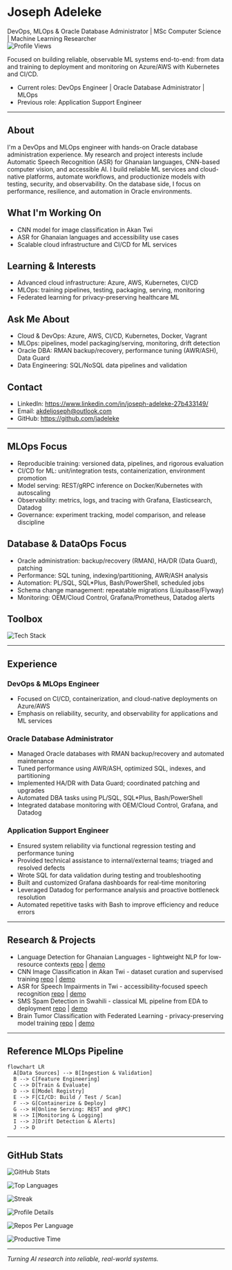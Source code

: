 # Joseph Adeleke
DevOps, MLOps & Oracle Database Administrator | MSc Computer Science | Machine Learning Researcher  
![Profile Views](https://komarev.com/ghpvc/?username=jadeleke&color=0e75b6&style=flat)

Focused on building reliable, observable ML systems end-to-end: from data and training to deployment and monitoring on Azure/AWS with Kubernetes and CI/CD.

- Current roles: DevOps Engineer | Oracle Database Administrator | MLOps
- Previous role: Application Support Engineer

---

## About
I'm a DevOps and MLOps engineer with hands-on Oracle database administration experience. My research and project interests include Automatic Speech Recognition (ASR) for Ghanaian languages, CNN-based computer vision, and accessible AI. I build reliable ML services and cloud-native platforms, automate workflows, and productionize models with testing, security, and observability. On the database side, I focus on performance, resilience, and automation in Oracle environments.

## What I'm Working On
- CNN model for image classification in Akan Twi
- ASR for Ghanaian languages and accessibility use cases
- Scalable cloud infrastructure and CI/CD for ML services

## Learning & Interests
- Advanced cloud infrastructure: Azure, AWS, Kubernetes, CI/CD
- MLOps: training pipelines, testing, packaging, serving, monitoring
- Federated learning for privacy-preserving healthcare ML

## Ask Me About
- Cloud & DevOps: Azure, AWS, CI/CD, Kubernetes, Docker, Vagrant
- MLOps: pipelines, model packaging/serving, monitoring, drift detection
- Oracle DBA: RMAN backup/recovery, performance tuning (AWR/ASH), Data Guard
- Data Engineering: SQL/NoSQL data pipelines and validation

## Contact
- LinkedIn: https://www.linkedin.com/in/joseph-adeleke-27b433149/
- Email: akdeljoseph@outlook.com
- GitHub: https://github.com/jadeleke

---

## MLOps Focus
- Reproducible training: versioned data, pipelines, and rigorous evaluation
- CI/CD for ML: unit/integration tests, containerization, environment promotion
- Model serving: REST/gRPC inference on Docker/Kubernetes with autoscaling
- Observability: metrics, logs, and tracing with Grafana, Elasticsearch, Datadog
- Governance: experiment tracking, model comparison, and release discipline

## Database & DataOps Focus
- Oracle administration: backup/recovery (RMAN), HA/DR (Data Guard), patching
- Performance: SQL tuning, indexing/partitioning, AWR/ASH analysis
- Automation: PL/SQL, SQL*Plus, Bash/PowerShell, scheduled jobs
- Schema change management: repeatable migrations (Liquibase/Flyway)
- Monitoring: OEM/Cloud Control, Grafana/Prometheus, Datadog alerts

## Toolbox
<!-- Icons from skillicons.dev; rendered on GitHub -->
![Tech Stack](https://skillicons.dev/icons?i=python,pytorch,tensorflow,sklearn,azure,aws,oracle,docker,kubernetes,terraform,ansible,jenkins,azuredevops,githubactions,airflow,grafana,elasticsearch,datadog,bash,linux,vagrant&perline=8)

---

## Experience

### DevOps & MLOps Engineer
- Focused on CI/CD, containerization, and cloud-native deployments on Azure/AWS
- Emphasis on reliability, security, and observability for applications and ML services

### Oracle Database Administrator
- Managed Oracle databases with RMAN backup/recovery and automated maintenance
- Tuned performance using AWR/ASH, optimized SQL, indexes, and partitioning
- Implemented HA/DR with Data Guard; coordinated patching and upgrades
- Automated DBA tasks using PL/SQL, SQL*Plus, Bash/PowerShell
- Integrated database monitoring with OEM/Cloud Control, Grafana, and Datadog

### Application Support Engineer
- Ensured system reliability via functional regression testing and performance tuning
- Provided technical assistance to internal/external teams; triaged and resolved defects
- Wrote SQL for data validation during testing and troubleshooting
- Built and customized Grafana dashboards for real-time monitoring
- Leveraged Datadog for performance analysis and proactive bottleneck resolution
- Automated repetitive tasks with Bash to improve efficiency and reduce errors

---

## Research & Projects
- Language Detection for Ghanaian Languages - lightweight NLP for low-resource contexts [repo](#) | [demo](#)
- CNN Image Classification in Akan Twi - dataset curation and supervised training [repo](#) | [demo](#)
- ASR for Speech Impairments in Twi - accessibility-focused speech recognition [repo](#) | [demo](#)
- SMS Spam Detection in Swahili - classical ML pipeline from EDA to deployment [repo](#) | [demo](#)
- Brain Tumor Classification with Federated Learning - privacy-preserving model training [repo](#) | [demo](#)

---

## Reference MLOps Pipeline
```mermaid
flowchart LR
  A[Data Sources] --> B[Ingestion & Validation]
  B --> C[Feature Engineering]
  C --> D[Train & Evaluate]
  D --> E[Model Registry]
  E --> F[CI/CD: Build / Test / Scan]
  F --> G[Containerize & Deploy]
  G --> H[Online Serving: REST and gRPC]
  H --> I[Monitoring & Logging]
  I --> J[Drift Detection & Alerts]
  J --> D
```

---

## GitHub Stats

<!-- You can swap the theme by changing 'tokyonight' in the URLs below -->
![GitHub Stats](https://github-readme-stats.vercel.app/api?username=jadeleke&show_icons=true&theme=tokyonight)

![Top Languages](https://github-readme-stats.vercel.app/api/top-langs/?username=jadeleke&layout=compact&theme=tokyonight)

![Streak](https://streak-stats.demolab.com?user=jadeleke&theme=tokyonight)

<!-- Profile Summary Cards -->
![Profile Details](https://github-profile-summary-cards.vercel.app/api/cards/profile-details?username=jadeleke&theme=tokyonight)

![Repos Per Language](https://github-profile-summary-cards.vercel.app/api/cards/repos-per-language?username=jadeleke&theme=tokyonight)

![Productive Time](https://github-profile-summary-cards.vercel.app/api/cards/productive-time?username=jadeleke&utcOffset=0&theme=tokyonight)

---

_Turning AI research into reliable, real-world systems._
